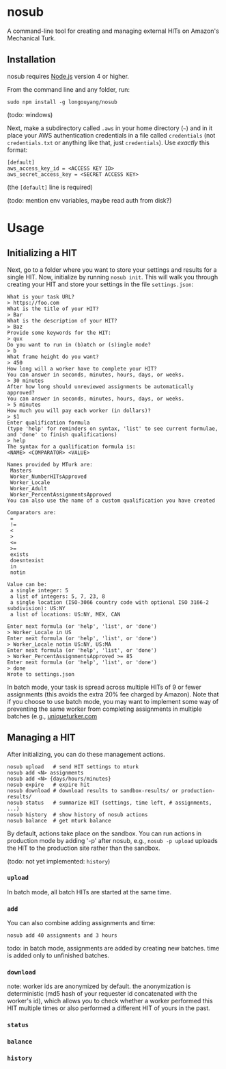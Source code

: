 # nosub

A command-line tool for creating and managing external HITs on Amazon's Mechanical Turk.

## Installation

nosub requires [Node.js](https://nodejs.org) version 4 or higher.

From the command line and any folder, run:

```
sudo npm install -g longouyang/nosub
```

(todo: windows)

Next, make a subdirectory called `.aws` in your home directory (`~`) and in it place your AWS authentication credentials in a file called `credentials` (not `credentials.txt` or anything like that, just `credentials`). Use *exactly* this format:

```
[default]
aws_access_key_id = <ACCESS KEY ID>
aws_secret_access_key = <SECRET ACCESS KEY>
```

(the `[default]` line is required)

(todo: mention env variables, maybe read auth from disk?)

# Usage

## Initializing a HIT

Next, go to a folder where you want to store your settings and results for a single HIT.
Now, initialize by running `nosub init`.
This will walk you through creating your HIT and store your settings in the file `settings.json`:

```
What is your task URL?
> https://foo.com
What is the title of your HIT?
> Bar
What is the description of your HIT?
> Baz
Provide some keywords for the HIT:
> qux
Do you want to run in (b)atch or (s)ingle mode?
> b
What frame height do you want?
> 450
How long will a worker have to complete your HIT?
You can answer in seconds, minutes, hours, days, or weeks.
> 30 minutes
After how long should unreviewed assignments be automatically approved?
You can answer in seconds, minutes, hours, days, or weeks.
> 5 minutes
How much you will pay each worker (in dollars)?
> $1
Enter qualification formula
(type 'help' for reminders on syntax, 'list' to see current formulae, and 'done' to finish qualifications)
> help
The syntax for a qualification formula is:
<NAME> <COMPARATOR> <VALUE>

Names provided by MTurk are:
 Masters
 Worker_NumberHITsApproved
 Worker_Locale
 Worker_Adult
 Worker_PercentAssignmentsApproved
You can also use the name of a custom qualification you have created

Comparators are:
 =
 !=
 <
 >
 <=
 >=
 exists
 doesntexist
 in
 notin

Value can be:
 a single integer: 5
 a list of integers: 5, 7, 23, 8
 a single location (ISO-3066 country code with optional ISO 3166-2 subdivision): US:NY
 a list of locations: US:NY, MEX, CAN

Enter next formula (or 'help', 'list', or 'done')
> Worker_Locale in US
Enter next formula (or 'help', 'list', or 'done')
> Worker_Locale notin US:NY, US:MA
Enter next formula (or 'help', 'list', or 'done')
> Worker_PercentAssignmentsApproved >= 85
Enter next formula (or 'help', 'list', or 'done')
> done
Wrote to settings.json
```

In batch mode, your task is spread across multiple HITs of 9 or fewer assignments (this avoids the extra 20% fee charged by Amazon).
Note that if you choose to use batch mode, you may want to implement some way of preventing the same worker from completing assignments in multiple batches (e.g., [uniqueturker.com](https://uniqueturker.myleott.com)

## Managing a HIT

After initializing, you can do these management actions.

```
nosub upload   # send HIT settings to mturk
nosub add <N> assignments
nosub add <N> {days/hours/minutes}
nosub expire   # expire hit
nosub download # download results to sandbox-results/ or production-results/
nosub status   # summarize HIT (settings, time left, # assignments, ...)
nosub history  # show history of nosub actions
nosub balance  # get mturk balance
```

By default, actions take place on the sandbox. You can run actions in production mode by adding '-p' after nosub, e.g., `nosub -p upload` uploads the HIT to the production site rather than the sandbox.

(todo: not yet implemented: `history`)

### `upload`

In batch mode, all batch HITs are started at the same time.

### `add`

You can also combine adding assignments and time:

```
nosub add 40 assignments and 3 hours
```

todo: in batch mode, assignments are added by creating new batches. time is added only to unfinished batches.

### `download`

note: worker ids are anonymized by default.
the anonymization is deterministic (md5 hash of your requester id concatenated with the worker's id), which allows you to check whether a worker performed this HIT multiple times or also performed a different HIT of yours in the past.

### `status`

### `balance`

### `history`
